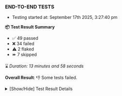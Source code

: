 ### END-TO-END TESTS

- Testing started at: September 17th 2025, 3:27:40 pm

**📦 Test Result Summary**

- ✅ 49 passed
- ❌ 34 failed
- ⚠️ 2 flaked
- ⏩ 7 skipped

⌛ _Duration: 13 minutes and 58 seconds_

**Overall Result**: 👎 Some tests failed.



<details>
    <summary>[Show/Hide] Test Result Details</summary>
    <div markdown="1">

| Test | Browser | Test Case | Tags | Result |
| :---: | :---: | :--- | :---: | :---: |
| 1 | chromium-meshery-provider | Transition to disconnected state and then back to connected state |  | ⚠️ |
| 2 | chromium-meshery-provider | deploys a published design to a connected cluster |  | ❌ |
| 3 | chromium-local-provider | Verify that UI components are displayed |  | ⚠️ |
| 4 | chromium-local-provider | Transition to disconnected state and then back to connected state |  | ❌ |
| 5 | chromium-local-provider | Transition to ignored state and then back to connected state |  | ➖ |
| 6 | chromium-local-provider | Transition to not found state and then back to connected state |  | ➖ |
| 7 | chromium-local-provider | Delete Kubernetes cluster connections |  | ➖ |
| 8 | chromium-local-provider | Test if Left Navigation Panel is displayed |  | ❌ |
| 9 | chromium-local-provider | Test if Notification button is displayed |  | ❌ |
| 10 | chromium-local-provider | should verify Design Configurator page elements |  | ❌ |
| 11 | chromium-local-provider | Test if Profile button is displayed |  | ❌ |
| 12 | chromium-local-provider | should edit design in Design Configurator |  | ❌ |
| 13 | chromium-local-provider | Logout from current user session |  | ❌ |
| 14 | chromium-local-provider | Create a Model |  | ❌ |
| 15 | chromium-local-provider | Search a Model and Export it |  | ➖ |
| 16 | chromium-local-provider | Import a Model via File Import |  | ➖ |
| 17 | chromium-local-provider | Import a Model via Url Import |  | ➖ |
| 18 | chromium-local-provider | Import a Model via CSV Import |  | ➖ |
| 19 | chromium-local-provider | Common UI elements |  | ❌ |
| 20 | chromium-local-provider | Add performance profile with load generator fortio |  | ❌ |
| 21 | chromium-local-provider | View detailed result of a performance profile (Graph Visualiser) with load generator fortio |  | ❌ |
| 22 | chromium-local-provider | Verify Kanvas Snapshot using data-testid |  | ❌ |
| 23 | chromium-local-provider | Edit the configuration of a performance profile with load generator fortio and service mesh None |  | ❌ |
| 24 | chromium-local-provider | Verify Performance Analysis Details |  | ❌ |
| 25 | chromium-local-provider | Compare test of a performance profile with load generator fortio |  | ❌ |
| 26 | chromium-local-provider | Verify Kanvas Details |  | ❌ |
| 27 | chromium-local-provider | Delete a performance profile with load generator fortio |  | ❌ |
| 28 | chromium-local-provider | Verify Meshery Docker Extension Details |  | ❌ |
| 29 | chromium-local-provider | Aggregation Charts are displayed |  | ❌ |
| 30 | chromium-local-provider | displays published design card correctly |  | ❌ |
| 31 | chromium-local-provider | Verify Meshery Design Embed Details |  | ❌ |
| 32 | chromium-local-provider | Toggle &quot;Send Anonymous Usage Statistics&quot; |  | ❌ |
| 33 | chromium-local-provider | displays public design card correctly |  | ❌ |
| 34 | chromium-local-provider | Toggle &quot;Send Anonymous Performance Results&quot; |  | ❌ |
| 35 | chromium-local-provider | Verify Meshery Catalog Section Details |  | ❌ |
| 36 | chromium-local-provider | imports design via File |  | ❌ |
| 37 | chromium-local-provider | Verify Meshery Adapter for Istio Section |  | ❌ |
| 38 | chromium-local-provider | imports design via URL |  | ❌ |
| 39 | chromium-local-provider | deletes a published design from the list |  | ❌ |
| 40 | chromium-local-provider | deploys a published design to a connected cluster |  | ❌ |
| 41 | chromium-local-provider | All settings tabs |  | ❌ |
| 42 | chromium-local-provider | Action buttons on adapters tab |  | ❌ |
| 43 | chromium-local-provider | Grafana elements on metrics tab |  | ❌ |

</div>
</details>


<!-- To see the full report, please visit our CI/CD pipeline with reporter. -->